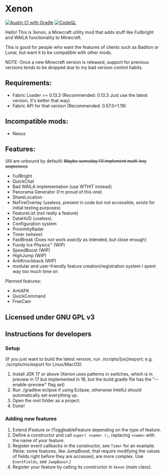 # Xenon

[![Austin CI with Gradle](https://github.com/AV306/xenon/actions/workflows/austin_gradle.yml/badge.svg)](https://github.com/AV306/xenon/actions/workflows/austin_gradle.yml)
[![CodeQL](https://github.com/AV306/xenon/actions/workflows/codeql-analysis.yml/badge.svg)](https://github.com/AV306/xenon/actions/workflows/codeql-analysis.yml)

Hello! This is Xenon, a Minecraft utility mod that adds stuff like Fullbright and WAILA functionality to Minecraft.

This is good for people who want the features of clients such as Badlion or Lunar, but want it to be compatible with other mods.

NOTE: Once a new Minecraft version is released, support for previous versions tends to be dropped due to my bad version control habits.

## Requirements:

- Fabric Loader >= 0.13.3 (Recommended: 0.13.3 Just use the latest version, it's better that way)
- Fabric API for that version (Recommended: 0.57.0+1.19)

## Incompatible mods:

- Nexus

## Features:

(All are unbound by default)
~~Maybe someday I'll implement multi-key seqnences~~
- FullBright 
- QuickChat
- Bad WAILA implementation (use WTHIT instead)
- Panorama Generator (I'm proud of this one)
- ShareLocation
- NoFireOverlay (useless, present in code but not accessible, exists for initial testing purposes)
- FeatureList (not really a feature)
- DataHUD (useless)
- Configuration system
- ProximityRadar
- Timer (*wheee*)
- FastBreak (Does not work *exactly* as intended, but close enough)
- Fundy Ice Physics™ (WIP)
- SpeedBoost (WIP)
- HighJump (WIP)
- AntiKnockback (WIP)
- modular and user-friendly feature creation/registration system I spent way too much time on

Planned features:

- AntiAFK
- QuickCommand
- FreeCam

## Licensed under GNU GPL v3

## Instructions for developers

### Setup

(If you just want to build the latest version, run ./scripts/\[os\]/export; e.g. ./scripts/nix/export for Linux/MacOS)

1. Install JDK 17 or above (Xenon uses patterns in switches, which is in preview in 17 but implemented in 18, but the build.gradle file has the "--enable-preview" flag set)
2. Run ./gradlew eclipse if using Eclipse, otherwise IntelliJ *should* automatically set everything up.
3. Open the root folder as a project.
4. Done!

### Adding new features

1. Extend IFeature or IToggleableFeature depending on the type of feature.
2. Define a constructor and call `super( <name> );`, replacing `<name>` with the name of your feature.
3. Register event callbacks in the constructor, see `Timer` for an example. (Note: some features, like JumpBoost, that require  modifying the values of fields right before they are accessed, are more complex. Use `EventFields`, see `JumpBoost`.)
4. Register your feature by calling its constructor in `Xenon` (main class).
